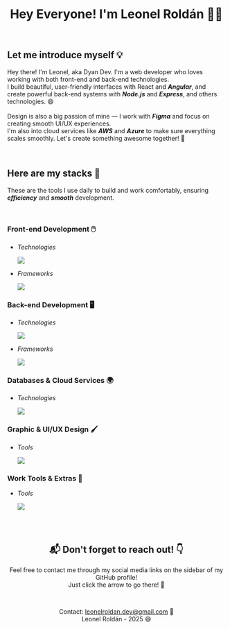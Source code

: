 <h1 align="center">Hey Everyone! I'm Leonel Roldán 👋😃 </h1>
<br>
<h2 align="left">Let me introduce myself 💡</h2>
<p align="flex-start">
  Hey there! I'm Leonel, aka Dyan Dev. I'm a web developer who loves working with both front-end and back-end technologies. <br>
  I build beautiful, user-friendly interfaces with React and <i><b>Angular</b></i>, and create powerful back-end systems with <i><b>Node.js</b></i> and <i><b>Express</b></i>, and others technologies. 😄<br><br>
  Design is also a big passion of mine — I work with <i><b>Figma</b></i> and focus on creating smooth UI/UX experiences. <br>
  I'm also into cloud services like <i><b>AWS</b></i> and <i><b>Azure</b></i> to make sure everything scales smoothly. Let's create something awesome together! 🚀
</p>

<br>
<h2 align="left">Here are my stacks 🧰</h2>
<p align="flex-start">
  These are the tools I use daily to build and work comfortably, ensuring <b><i>efficiency</i></b> and <b><i>smooth</i></b> development.
</p>
<br>
<h3 align="left">Front-end Development 🖱️</h3>
<ul>
  <li>
    <p>
      <i>Technologies</i>
    </p>
    <a href="https://skillicons.dev">
      <img src="https://skillicons.dev/icons?i=html,css,js,ts,git,vite,vue&perline=8" />
    </a>
  </li>
  <li>
    <p>
      <i>Frameworks</i>
    </p>
    <a href="https://skillicons.dev">
      <img src="https://skillicons.dev/icons?i=react,angular,astro,threejs,nextjs,vuetify&perline=8" />
    </a>
  </li>
</ul>

<h3 align="left">Back-end Development 🖥️</h3>
<ul>
  <li>
    <p>
      <i>Technologies</i>
    </p>
    <a href="https://skillicons.dev">
      <img src="https://skillicons.dev/icons?i=nodejs,python,java,postman,docker&perline=8" />
    </a>
  </li>
  <li>
    <p>
      <i>Frameworks</i>
    </p>
    <a href="https://skillicons.dev">
      <img src="https://skillicons.dev/icons?i=express,nestjs,laravel,django,spring&perline=8" />
    </a>
  </li>
</ul>

<h3 align="left">Databases & Cloud Services 🌍</h3>
<ul>
  <li>
    <p>
      <i>Technologies</i>
    </p>
    <a href="https://skillicons.dev">
      <img src="https://skillicons.dev/icons?i=mongodb,mysql,firebase,azure,aws,sqlite&perline=8" />
    </a>
  </li>
</ul>

<h3 align="left">Graphic & UI/UX Design 🖌️</h3>
<ul>
  <li>
    <p>
      <i>Tools</i>
    </p>
    <a href="https://skillicons.dev">
      <img src="https://skillicons.dev/icons?i=figma,ps,ai&perline=8" />
    </a>
  </li>
</ul>

<h3 align="left">Work Tools & Extras 🔧</h3>
<ul>
  <li>
    <p>
      <i>Tools</i>
    </p>
    <a href="https://skillicons.dev">
      <img src="https://skillicons.dev/icons?i=npm,pnpm,yarn,bash,powershell,github,codepen&perline=8" />
    </a>
  </li>
</ul>

<br><br>
<h2 align="center">📬 Don't forget to reach out! 👇</h2>
<p align="center">
  Feel free to contact me through my social media links on the sidebar of my GitHub profile! 
  <br>Just click the arrow to go there! 🚀
</p>
<br>
<p align="center">
  Contact: <a href="mailto:leonelroldan.dev@gmail.com">leonelroldan.dev@gmail.com</a> 📧<br>
  Leonel Roldán - 2025 😄
</p>

